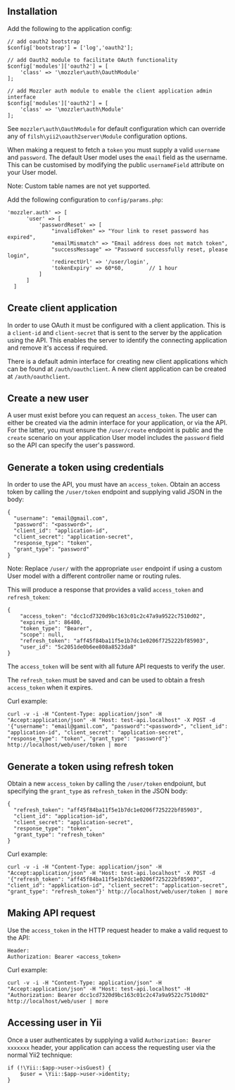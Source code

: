 ## Installation

Add the following to the application config:

```
// add oauth2 bootstrap
$config['bootstrap'] = ['log','oauth2'];

// add Oauth2 module to facilitate OAuth functionality
$config['modules']['oauth2'] = [
    'class' => '\mozzler\auth\OauthModule'
];

// add Mozzler auth module to enable the client application admin interface
$config['modules']['oauth2'] = [
    'class' => '\mozzler\auth\Module'
];
```

See `mozzler\auth\OauthModule` for default configuration which can override any of `filsh\yii2\oauth2server\Module` configuration options.

When making a request to fetch a `token` you must supply a valid `username` and `password`. The default User model uses the `email` field as the username. This can be customised by modifying the public `usernameField` attribute on your User model.

Note: Custom table names are not yet supported.

Add the following configuration to `config/params.php`:

```
'mozzler.auth' => [
      'user' => [
          'passwordReset' => [
              "invalidToken" => "Your link to reset password has expired",
              "emailMismatch" => "Email address does not match token",
              "successMessage" => "Password successfully reset, please login",
              'redirectUrl' => '/user/login',
              'tokenExpiry' => 60*60,        // 1 hour
          ]
      ]
  ]
```

## Create client application

In order to use OAuth it must be configured with a client application. This is a `client-id` and `client-secret` that is sent to the server by the application using the API. This enables the server to identify the connecting application and remove it's access if required.

There is a default admin interface for creating new client applications which can be found at `/auth/oauthclient`. A new client application can be created at `/auth/oauthclient`.

## Create a new user

A user must exist before you can request an `access_token`. The user can either be created via the admin interface for your application, or via the API. For the latter, you must ensure the `/user/create` endpoint is public and the `create` scenario on your application User model includes the `password` field so the API can specify the user's password.

## Generate a token using credentials

In order to use the API, you must have an `access_token`. Obtain an access token by calling the `/user/token` endpoint and supplying valid JSON in the body:

```
{
  "username": "email@gmail.com",
  "password": "<password>",
  "client_id": "application-id",
  "client_secret": "application-secret",
  "response_type": "token",
  "grant_type": "password"
}
```

Note: Replace `/user/` with the appropriate `user` endpoint if using a custom User model with a different controller name or routing rules.

This will produce a response that provides a valid `access_token` and `refresh_token`:

```
{
    "access_token": "dcc1cd7320d9bc163c01c2c47a9a9522c7510d02",
    "expires_in": 86400,
    "token_type": "Bearer",
    "scope": null,
    "refresh_token": "aff45f84ba11f5e1b7dc1e0206f725222bf85903",
    "user_id": "5c2051de0b6ee808a8523da8"
}
```

The `access_token` will be sent with all future API requests to verify the user.

The `refresh_token` must be saved and can be used to obtain a fresh `access_token` when it expires.

Curl example:

```
curl -v -i -H "Content-Type: application/json" -H "Accept:application/json" -H "Host: test-api.localhost" -X POST -d '{"username": "email@gamil.com", "password":"<password>", "client_id": "application-id", "client_secret": "application-secret", "response_type": "token", "grant_type": "password"}' http://localhost/web/user/token | more
```

## Generate a token using refresh token

Obtain a new `access_token` by calling the `/user/token` endpoiunt, but specifying the `grant_type` as `refresh_token` in the JSON body:

```
{
  "refresh_token": "aff45f84ba11f5e1b7dc1e0206f725222bf85903",
  "client_id": "application-id",
  "client_secret": "application-secret",
  "response_type": "token",
  "grant_type": "refresh_token"
}
```

Curl example:

```
curl -v -i -H "Content-Type: application/json" -H "Accept:application/json" -H "Host: test-api.localhost" -X POST -d '{"refresh_token": "aff45f84ba11f5e1b7dc1e0206f725222bf85903", "client_id": "appklication-id", "client_secret": "application-secret", "grant_type": "refresh_token"}' http://localhost/web/user/token | more
```

## Making API request

Use the `access_token` in the HTTP request header to make a valid request to the API:

```
Header:
Authorization: Bearer <access_token>
```

Curl example:

```
curl -v -i -H "Content-Type: application/json" -H "Accept:application/json" -H "Host: test-api.localhost" -H "Authorization: Bearer dcc1cd7320d9bc163c01c2c47a9a9522c7510d02" http://localhost/web/user | more
```

## Accessing user in Yii

Once a user authenticates by supplying a valid `Authorization: Bearer xxxxxxx` header, your application can access the requesting user via the normal Yii2 technique:

```
if (!\Yii::$app->user->isGuest) {
	$user = \Yii::$app->user->identity;
}
```